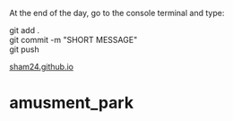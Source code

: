 At the end of the day, go to the console terminal and type:  
  
git add .  
git commit -m "SHORT MESSAGE"  
git push  

[sham24.github.io](https://sham24.github.io)
# amusment_park
